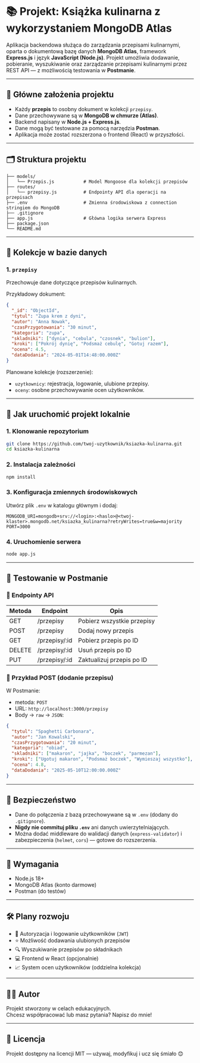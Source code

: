 
# 📚 Projekt: Książka kulinarna z wykorzystaniem MongoDB Atlas

Aplikacja backendowa służąca do zarządzania przepisami kulinarnymi, oparta o dokumentową bazę danych **MongoDB Atlas**, framework **Express.js** i język **JavaScript (Node.js)**. Projekt umożliwia dodawanie, pobieranie, wyszukiwanie oraz zarządzanie przepisami kulinarnymi przez REST API — z możliwością testowania w **Postmanie**.

---

## 🧠 Główne założenia projektu

- Każdy **przepis** to osobny dokument w kolekcji `przepisy`.
- Dane przechowywane są w **MongoDB w chmurze (Atlas)**.
- Backend napisany w **Node.js + Express.js**.
- Dane mogą być testowane za pomocą narzędzia **Postman**.
- Aplikacja może zostać rozszerzona o frontend (React) w przyszłości.

---

## 🗂️ Struktura projektu

```
├── models/
│   └── Przepis.js           # Model Mongoose dla kolekcji przepisów
├── routes/
│   └── przepisy.js          # Endpointy API dla operacji na przepisach
├── .env                     # Zmienna środowiskowa z connection stringiem do MongoDB
├── .gitignore
├── app.js                   # Główna logika serwera Express
├── package.json
└── README.md
```

---

## 🧾 Kolekcje w bazie danych

### 1. `przepisy`

Przechowuje dane dotyczące przepisów kulinarnych.

Przykładowy dokument:
```json
{
  "_id": "ObjectId",
  "tytul": "Zupa krem z dyni",
  "autor": "Anna Nowak",
  "czasPrzygotowania": "30 minut",
  "kategoria": "zupa",
  "skladniki": ["dynia", "cebula", "czosnek", "bulion"],
  "kroki": ["Pokrój dynię", "Podsmaż cebulę", "Gotuj razem"],
  "ocena": 4.5,
  "dataDodania": "2024-05-01T14:48:00.000Z"
}
```

Planowane kolekcje (rozszerzenie):
- `uzytkownicy`: rejestracja, logowanie, ulubione przepisy.
- `oceny`: osobne przechowywanie ocen użytkowników.

---

## 🚀 Jak uruchomić projekt lokalnie

### 1. Klonowanie repozytorium

```bash
git clone https://github.com/twoj-uzytkownik/ksiazka-kulinarna.git
cd ksiazka-kulinarna
```

### 2. Instalacja zależności

```bash
npm install
```

### 3. Konfiguracja zmiennych środowiskowych

Utwórz plik `.env` w katalogu głównym i dodaj:

```
MONGODB_URI=mongodb+srv://<login>:<haslo>@<twoj-klaster>.mongodb.net/ksiazka_kulinarna?retryWrites=true&w=majority
PORT=3000
```

### 4. Uruchomienie serwera

```bash
node app.js
```

---

## 🧪 Testowanie w Postmanie

### 🔸 Endpointy API

| Metoda | Endpoint          | Opis                                 |
|--------|-------------------|--------------------------------------|
| GET    | /przepisy         | Pobierz wszystkie przepisy           |
| POST   | /przepisy         | Dodaj nowy przepis                   |
| GET    | /przepisy/:id     | Pobierz przepis po ID                |
| DELETE | /przepisy/:id     | Usuń przepis po ID                   |
| PUT    | /przepisy/:id     | Zaktualizuj przepis po ID           |

### 🔹 Przykład POST (dodanie przepisu)
W Postmanie:
- metoda: `POST`
- URL: `http://localhost:3000/przepisy`
- Body → `raw` → `JSON`:
```json
{
  "tytul": "Spaghetti Carbonara",
  "autor": "Jan Kowalski",
  "czasPrzygotowania": "20 minut",
  "kategoria": "obiad",
  "skladniki": ["makaron", "jajka", "boczek", "parmezan"],
  "kroki": ["Ugotuj makaron", "Podsmaż boczek", "Wymieszaj wszystko"],
  "ocena": 4.8,
  "dataDodania": "2025-05-10T12:00:00.000Z"
}
```

---

## 🔐 Bezpieczeństwo

- Dane do połączenia z bazą przechowywane są w `.env` (dodany do `.gitignore`).
- **Nigdy nie commituj pliku `.env`** ani danych uwierzytelniających.
- Można dodać middleware do walidacji danych (`express-validator`) i zabezpieczenia (`helmet`, `cors`) — gotowe do rozszerzenia.

---

## 📌 Wymagania

- Node.js 18+
- MongoDB Atlas (konto darmowe)
- Postman (do testów)

---

## 🛠️ Plany rozwoju

- 🔑 Autoryzacja i logowanie użytkowników (`JWT`)
- ⭐ Możliwość dodawania ulubionych przepisów
- 🔍 Wyszukiwanie przepisów po składnikach
- 💻 Frontend w React (opcjonalnie)
- 📈 System ocen użytkowników (oddzielna kolekcja)

---

## 🧑‍💻 Autor

Projekt stworzony w celach edukacyjnych.  
Chcesz współpracować lub masz pytania? Napisz do mnie!

---

## 📄 Licencja

Projekt dostępny na licencji MIT — używaj, modyfikuj i ucz się śmiało 😊
